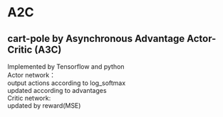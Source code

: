 # A2C
cart-pole by Asynchronous Advantage Actor-Critic (A3C)
---
Implemented by Tensorflow and python <br>
Actor network：<br>
output actions according to log_softmax <br>
updated according to advantages <br>
Critic network:<br>
updated by reward(MSE) <br>
